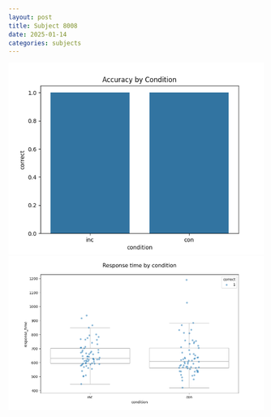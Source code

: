```yaml
---
layout: post
title: Subject 8008
date: 2025-01-14
categories: subjects
---
```


![](data/8008/run-10/8008_NF_acc.png)
![](data/8008/run-10/8008_NF_rt.png)
